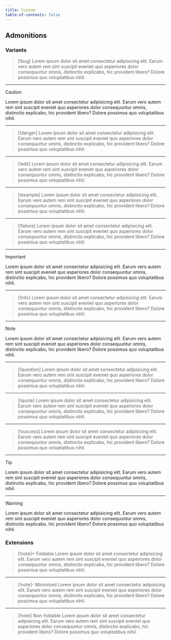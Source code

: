 ```yaml
---
title: Custom
table-of-contents: false
---
```


## Admonitions

### Variants

> [!bug]
> Lorem ipsum dolor sit amet consectetur adipisicing elit. Earum vero autem
> rem sint suscipit eveniet quo asperiores dolor consequuntur omnis, distinctio
> explicabo, hic provident libero? Dolore possimus quo voluptatibus nihil.

---

> [!caution]
> Lorem ipsum dolor sit amet consectetur adipisicing elit. Earum vero autem
> rem sint suscipit eveniet quo asperiores dolor consequuntur omnis, distinctio
> explicabo, hic provident libero? Dolore possimus quo voluptatibus nihil.

---

> [!danger]
> Lorem ipsum dolor sit amet consectetur adipisicing elit. Earum vero autem
> rem sint suscipit eveniet quo asperiores dolor consequuntur omnis, distinctio
> explicabo, hic provident libero? Dolore possimus quo voluptatibus nihil.

---

> [!edit]
> Lorem ipsum dolor sit amet consectetur adipisicing elit. Earum vero autem
> rem sint suscipit eveniet quo asperiores dolor consequuntur omnis, distinctio
> explicabo, hic provident libero? Dolore possimus quo voluptatibus nihil.

---

> [!example]
> Lorem ipsum dolor sit amet consectetur adipisicing elit. Earum vero autem
> rem sint suscipit eveniet quo asperiores dolor consequuntur omnis, distinctio
> explicabo, hic provident libero? Dolore possimus quo voluptatibus nihil.

---

> [!failure]
> Lorem ipsum dolor sit amet consectetur adipisicing elit. Earum vero autem
> rem sint suscipit eveniet quo asperiores dolor consequuntur omnis, distinctio
> explicabo, hic provident libero? Dolore possimus quo voluptatibus nihil.

---

> [!important]
> Lorem ipsum dolor sit amet consectetur adipisicing elit. Earum vero autem
> rem sint suscipit eveniet quo asperiores dolor consequuntur omnis, distinctio
> explicabo, hic provident libero? Dolore possimus quo voluptatibus nihil.

---

> [!info]
> Lorem ipsum dolor sit amet consectetur adipisicing elit. Earum vero autem
> rem sint suscipit eveniet quo asperiores dolor consequuntur omnis, distinctio
> explicabo, hic provident libero? Dolore possimus quo voluptatibus nihil.

---

> [!note]
> Lorem ipsum dolor sit amet consectetur adipisicing elit. Earum vero autem
> rem sint suscipit eveniet quo asperiores dolor consequuntur omnis, distinctio
> explicabo, hic provident libero? Dolore possimus quo voluptatibus nihil.

---

> [!question]
> Lorem ipsum dolor sit amet consectetur adipisicing elit. Earum vero autem
> rem sint suscipit eveniet quo asperiores dolor consequuntur omnis, distinctio
> explicabo, hic provident libero? Dolore possimus quo voluptatibus nihil.

---

> [!quote]
> Lorem ipsum dolor sit amet consectetur adipisicing elit. Earum vero autem
> rem sint suscipit eveniet quo asperiores dolor consequuntur omnis, distinctio
> explicabo, hic provident libero? Dolore possimus quo voluptatibus nihil.

---

> [!success]
> Lorem ipsum dolor sit amet consectetur adipisicing elit. Earum vero autem
> rem sint suscipit eveniet quo asperiores dolor consequuntur omnis, distinctio
> explicabo, hic provident libero? Dolore possimus quo voluptatibus nihil.

---

> [!tip]
> Lorem ipsum dolor sit amet consectetur adipisicing elit. Earum vero autem
> rem sint suscipit eveniet quo asperiores dolor consequuntur omnis, distinctio
> explicabo, hic provident libero? Dolore possimus quo voluptatibus nihil.

---

> [!warning]
> Lorem ipsum dolor sit amet consectetur adipisicing elit. Earum vero autem
> rem sint suscipit eveniet quo asperiores dolor consequuntur omnis, distinctio
> explicabo, hic provident libero? Dolore possimus quo voluptatibus nihil.

### Extensions

> [!note]+ Foldable
> Lorem ipsum dolor sit amet consectetur adipisicing elit. Earum vero autem
> rem sint suscipit eveniet quo asperiores dolor consequuntur omnis, distinctio
> explicabo, hic provident libero? Dolore possimus quo voluptatibus nihil.

---

> [!note]- Minimized
> Lorem ipsum dolor sit amet consectetur adipisicing elit. Earum vero autem
> rem sint suscipit eveniet quo asperiores dolor consequuntur omnis, distinctio
> explicabo, hic provident libero? Dolore possimus quo voluptatibus nihil.

---

> [!note] Non-foldable
> Lorem ipsum dolor sit amet consectetur adipisicing elit. Earum vero autem
> rem sint suscipit eveniet quo asperiores dolor consequuntur omnis, distinctio
> explicabo, hic provident libero? Dolore possimus quo voluptatibus nihil.
